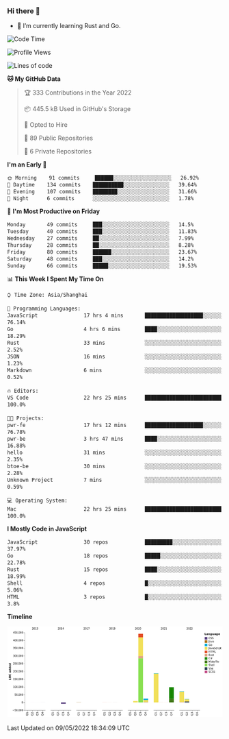 ### Hi there 👋

- 🌱 I’m currently learning Rust and Go.

<!--START_SECTION:waka-->
![Code Time](http://img.shields.io/badge/Code%20Time-371%20hrs-blue)

![Profile Views](http://img.shields.io/badge/Profile%20Views-1-blue)

![Lines of code](https://img.shields.io/badge/From%20Hello%20World%20I%27ve%20Written-852%20Thousand%20lines%20of%20code-blue)

**🐱 My GitHub Data** 

> 🏆 333 Contributions in the Year 2022
 > 
> 📦 445.5 kB Used in GitHub's Storage 
 > 
> 💼 Opted to Hire
 > 
> 📜 89 Public Repositories 
 > 
> 🔑 6 Private Repositories  
 > 
**I'm an Early 🐤** 

```text
🌞 Morning    91 commits     ██████░░░░░░░░░░░░░░░░░░░   26.92% 
🌆 Daytime    134 commits    ██████████░░░░░░░░░░░░░░░   39.64% 
🌃 Evening    107 commits    ████████░░░░░░░░░░░░░░░░░   31.66% 
🌙 Night      6 commits      ░░░░░░░░░░░░░░░░░░░░░░░░░   1.78%

```
📅 **I'm Most Productive on Friday** 

```text
Monday       49 commits     ███░░░░░░░░░░░░░░░░░░░░░░   14.5% 
Tuesday      40 commits     ███░░░░░░░░░░░░░░░░░░░░░░   11.83% 
Wednesday    27 commits     ██░░░░░░░░░░░░░░░░░░░░░░░   7.99% 
Thursday     28 commits     ██░░░░░░░░░░░░░░░░░░░░░░░   8.28% 
Friday       80 commits     ██████░░░░░░░░░░░░░░░░░░░   23.67% 
Saturday     48 commits     ███░░░░░░░░░░░░░░░░░░░░░░   14.2% 
Sunday       66 commits     █████░░░░░░░░░░░░░░░░░░░░   19.53%

```


📊 **This Week I Spent My Time On** 

```text
⌚︎ Time Zone: Asia/Shanghai

💬 Programming Languages: 
JavaScript               17 hrs 4 mins       ███████████████████░░░░░░   76.14% 
Go                       4 hrs 6 mins        ████░░░░░░░░░░░░░░░░░░░░░   18.29% 
Rust                     33 mins             ░░░░░░░░░░░░░░░░░░░░░░░░░   2.52% 
JSON                     16 mins             ░░░░░░░░░░░░░░░░░░░░░░░░░   1.23% 
Markdown                 6 mins              ░░░░░░░░░░░░░░░░░░░░░░░░░   0.52%

🔥 Editors: 
VS Code                  22 hrs 25 mins      █████████████████████████   100.0%

🐱‍💻 Projects: 
pwr-fe                   17 hrs 12 mins      ███████████████████░░░░░░   76.78% 
pwr-be                   3 hrs 47 mins       ████░░░░░░░░░░░░░░░░░░░░░   16.88% 
hello                    31 mins             ░░░░░░░░░░░░░░░░░░░░░░░░░   2.35% 
btoe-be                  30 mins             ░░░░░░░░░░░░░░░░░░░░░░░░░   2.28% 
Unknown Project          7 mins              ░░░░░░░░░░░░░░░░░░░░░░░░░   0.59%

💻 Operating System: 
Mac                      22 hrs 25 mins      █████████████████████████   100.0%

```

**I Mostly Code in JavaScript** 

```text
JavaScript               30 repos            █████████░░░░░░░░░░░░░░░░   37.97% 
Go                       18 repos            █████░░░░░░░░░░░░░░░░░░░░   22.78% 
Rust                     15 repos            ████░░░░░░░░░░░░░░░░░░░░░   18.99% 
Shell                    4 repos             █░░░░░░░░░░░░░░░░░░░░░░░░   5.06% 
HTML                     3 repos             █░░░░░░░░░░░░░░░░░░░░░░░░   3.8%

```


**Timeline**

![Chart not found](https://raw.githubusercontent.com/elton/elton/main/charts/bar_graph.png) 


 Last Updated on 09/05/2022 18:34:09 UTC
<!--END_SECTION:waka-->

<!--
**elton/elton** is a ✨ _special_ ✨ repository because its `README.md` (this file) appears on your GitHub profile.

Here are some ideas to get you started:

- 🔭 I’m currently working on ...
- 🌱 I’m currently learning ...
- 👯 I’m looking to collaborate on ...
- 🤔 I’m looking for help with ...
- 💬 Ask me about ...
- 📫 How to reach me: ...
- 😄 Pronouns: ...
- ⚡ Fun fact: ...
-->
